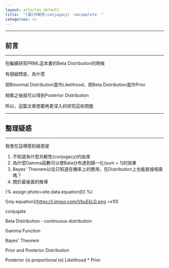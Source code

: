 ```yaml
---
layout: articles_default
title:  "[讀]共軛性(conjugacy) -imcomplete- "
categories: cs
---
```

---
## 前言
---

在繼續研究PRML這本書的Beta Distribution的時候

有個疑問是，為什麼

把Binoninal Distribution當作Likelihood，把Beta Distribution當作Prior

相乘之後就可以得到Posterior Distribution

所以，這篇文章想要再更深入的研究這些問題

---
## 整理疑惑
---

我會在這裡感到疑惑是

1. 不知道為什麼共軛性(conjugacy)的由來
2. 為什麼Gamma函數可以使Bata分布達到歸一化(sum = 1)的效果
3. Beyes' Theorem以往只知道在機率上的應用，在Distribution上也能直接相乘嗎？
4. 關於最後面的推導

{% assign photo=site.data.equation[0] %}


![my equation](https://i.imgur.com/VbuEkLG.png =x10)

conjugate

Beta Distribution - continuous distribution

Gamma Function

Bayes' Theorem

Prior and Posterior Distribution 

Posterior (is proportional to) Likelihood * Prior